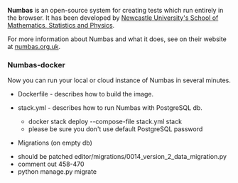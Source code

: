 **Numbas** is an open-source system for creating tests which run entirely in the browser. It has been developed by [Newcastle University's School of Mathematics, Statistics and Physics](http://www.ncl.ac.uk/maths-physics).

For more information about Numbas and what it does, see on their website at [numbas.org.uk](http://www.numbas.org.uk).

### Numbas-docker
Now you can run your local or cloud instance of Numbas in several minutes.  

* Dockerfile - describes how to build the image.
* stack.yml - describes how to run Numbas with PostgreSQL db.
  - docker stack deploy --compose-file stack.yml stack
  - please be sure you don't use default PostgreSQL password

* Migrations (on empty db)
 - should be patched editor/migrations/0014_version_2_data_migration.py
 - comment out 458-470
 - python manage.py migrate


